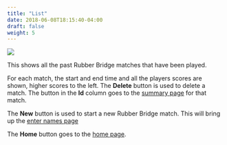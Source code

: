 ```yaml
---
title: "List"
date: 2018-06-08T18:15:40-04:00
draft: false
weight: 5
---
```


<div class="withBorder">

<img src="../images/gen/Rubber/ListPage.png"/>

</div>

This shows all the past Rubber Bridge matches that have been played.

For each match, the start and end time and all the players scores are shown, higher scores to the left.
The **Delete** button is used to delete a match.
The button in the **Id** column goes to the [summary page](summary.html) for that match.

The **New** button is used to start a new Rubber Bridge match.
This will bring up the [enter names page](names.html)

The **Home** button goes to the [home page](../home.html).

